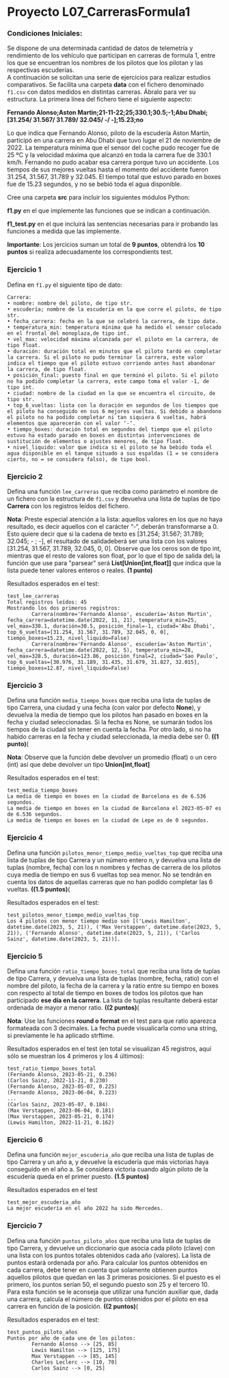 # Proyecto L07_CarrerasFormula1

### Condiciones Iniciales:
Se dispone de una determinada  cantidad de datos de telemetría y rendimiento de los vehículo que participan en carreras de formula 1, entre los que se encuentran los nombres de los pilotos que los pilotan y las respectivas escuderías.  
A continuación se solicitan una serie de ejercicios para realizar estudios comparativos. 
Se facilita una carpeta **data** con el fichero denominado ``f1.csv`` con datos medidos en distintas carreras. Ábralo para ver su estructura. 
La primera línea del fichero tiene el siguiente aspecto:
  
**Fernando Alonso;Aston Martin;21-11-22;25;330.1;30.5;-1;Abu Dhabi;[31.254/ 31.567/ 31.789/ 32.045/ -/ -];15.23;no**

Lo que indica que Fernando Alonso, piloto de la escudería Aston Martin, participó en una carrera en Abu Dhabi que 
tuvo lugar el 21 de noviembre de 2022. La temperatura mínima que el sensor del coche pudo recoger fue de 
25 ºC y la velocidad máxima que alcanzó en toda la carrera fue de 330.1 km/h. Fernando no pudo acabar esa 
carrera porque tuvo un accidente. Los tiempos de sus mejores vueltas hasta el momento del accidente fueron 
31.254, 31.567, 31.789 y 32.045. El tiempo total que estuvo parado en boxes fue de 15.23 segundos, y no se 
bebió toda el agua disponible. 

Cree una carpeta **src** para incluir los siguientes módulos Python:

**f1.py** en el que implemente las funciones que se indican a continuación.

**f1_test.py** en el que incluirá las sentencias necesarias para ir probando las funciones a medida que las implemente.

 **Importante**: Los jercicios suman un total de **9 puntos**, obtendrá los **10 puntos** si realiza adecuadamente los correspondients test. 

### Ejercicio 1
Defina en ``f1.py`` el siguiente tipo de dato:
```
Carrera:
• nombre: nombre del piloto, de tipo str. 
• escudería; nombre de la escudería en la que corre el piloto, de tipo str. 
• fecha_carrera: fecha en la que se celebró la carrera, de tipo date. 
• temperatura_min: temperatura mínima que ha medido el sensor colocado en el frontal del monoplaza,de tipo int.
• vel_max: velocidad máxima alcanzada por el piloto en la carrera, de tipo float. 
• duración: duración total en minutos que el piloto tardó en completar la carrera. Si el piloto no pudo terminar la carrera, este valor indica el tiempo que el piloto estuvo corriendo antes hast abandonar la carrera, de tipo float. 
• posición_final: puesto final en que terminó el piloto. Si el piloto no ha podido completar la carrera, este campo toma el valor -1, de tipo int.
• ciudad: nombre de la ciudad en la que se encuentra el circuito, de tipo str. 
• top_6_vueltas: lista con la duración en segundos de los tiempos que el piloto ha conseguido en sus 6 mejores vueltas. Si debido a abandono el piloto no ha podido completar ni tan siquiera 6 vueltas, habrá elementos que aparecerán con el valor ‘-‘. 
• tiempo_boxes: duración total en segundos del tiempo que el piloto estuvo ha estado parado en boxes en distintas intervenciones de sustitución de elementos o ajustes menores, de tipo float.
• nivel_liquido: valor que indica si el piloto se ha bebido toda el agua disponible en el tanque situado a sus espaldas (1 = se considera cierto, no = se considera falso), de tipo bool.
```
### Ejercicio 2
Defina una función ``lee_carreras`` que reciba como parámetro el nombre de un fichero con la estructura de ``f1.csv`` y devuelva una lista de tuplas de tipo **Carrera** con los registros leídos del fichero.
 
 **Nota**: Preste especial atención a la lista: aquellos
valores en los que no haya resultado, es decir aquellos con el carácter “-“, deberán transformarse a 0. Esto quiere decir que si la cadena de texto es [31.254; 31.567; 31.789; 32.045; - ; -], el resultado de salidadeberá ser una lista con los valores [31.254, 31.567, 31.789, 32.045, 0, 0]. Observe que los ceros son de tipo int, mientras que el resto de valores son float, por lo que el tipo de salida del¡ la función que use para "parsear" será **List[Union[int,float]]** que indica que la lista puede tener valores enteros o reales. **(1 punto)**

Resultados esperados en el test:
```
test_lee_carreras
Total registros leídos: 45
Mostrando los dos primeros registros:
        Carrera(nombre='Fernando Alonso', escudería='Aston Martin', fecha_carrera=datetime.date(2022, 11, 21), temperatura_min=25, vel_max=330.1, duración=30.5, posición_final=-1, ciudad='Abu Dhabi', top_6_vueltas=[31.254, 31.567, 31.789, 32.045, 0, 0], tiempo_boxes=15.23, nivel_liquido=False)
        Carrera(nombre='Fernando Alonso', escudería='Aston Martin', fecha_carrera=datetime.date(2022, 12, 5), temperatura_min=28, vel_max=328.5, duración=123.86, posición_final=2, ciudad='Sao Paulo', top_6_vueltas=[30.976, 31.189, 31.435, 31.679, 31.827, 32.015], tiempo_boxes=12.87, nivel_liquido=False)
```
### Ejercicio 3
Defina una función ``media_tiempo_boxes`` que reciba una lista de tuplas de tipo Carrera, una ciudad y una fecha (con valor por defecto **None**), y devuelva la media de tiempo que los pilotos han pasado en boxes en la fecha y ciudad seleccionadas. Si la fecha es None, se sumarán todos los tiempos de la ciudad sin tener en cuenta la fecha. Por otro lado, si no ha habido carreras en la fecha y ciudad seleccionada, la media debe ser 0. **((1 punto)**( 
 
 **Nota**: Observe que la función debe devolver un promedio (float) o un cero (int) así que debe devolver un tipo **Union[int,float]**
 
Resultados esperados en el test:
```
test_media_tiempo_boxes
La media de tiempo en boxes en la ciudad de Barcelona es de 6.536 segundos.
La media de tiempo en boxes en la ciudad de Barcelona el 2023-05-07 es de 6.536 segundos.
La media de tiempo en boxes en la ciudad de Lepe es de 0 segundos.
```
### Ejercicio 4
Defina una función ``pilotos_menor_tiempo_medio_vueltas_top`` que reciba una lista de tuplas de tipo Carrera y un número entero n, y devuelva una lista de tuplas (nombre, fecha) con los n nombres y fechas de carrera de los pilotos cuya media de tiempo en sus 6 vueltas top sea menor. No se tendrán en cuenta los datos de aquellas carreras que no han podido completar las 6 vueltas. **((1.5 puntos)**( 

 Resultados esperados en el test:
```
test_pilotos_menor_tiempo_medio_vueltas_top
Los 4 pilotos con menor tiempo medio son [('Lewis Hamilton', datetime.date(2023, 5, 21)), ('Max Verstappen', datetime.date(2023, 5, 21)), ('Fernando Alonso', datetime.date(2023, 5, 21)), ('Carlos Sainz', datetime.date(2023, 5, 21))].
```
### Ejercicio 5
Defina una función ``ratio_tiempo_boxes_total`` que reciba una lista de tuplas de tipo Carrera, y devuelva una lista de tuplas (nombre, fecha, ratio) con el nombre del piloto, la fecha de la carrera y la ratio entre su tiempo en boxes con respecto al total de tiempo en boxes de todos los pilotos que han participado **ese día en la carrera**. La lista de tuplas resultante deberá estar ordenada de mayor a menor ratio. **((2 puntos)**( 

 **Nota**: Use las funciones **round o format** en el test para que ratio aparezca formateada con 3 decimales. La fecha puede visualicarla como una string, si previamente le ha aplicado strftime.

Resultados esperados en el test (en total se visualizan 45 registros, aquí sólo se muestran los 4 primeros y los 4 últimos):
```
test_ratio_tiempo_boxes_total 
(Fernando Alonso, 2023-05-21, 0.236)
(Carlos Sainz, 2022-11-21, 0.230)
(Fernando Alonso, 2023-05-07, 0.225)
(Fernando Alonso, 2023-06-04, 0.223)
...
(Carlos Sainz, 2023-05-07, 0.184)
(Max Verstappen, 2023-06-04, 0.181)
(Max Verstappen, 2023-05-21, 0.174)
(Lewis Hamilton, 2022-11-21, 0.162)
```

### Ejercicio 6
Defina una función ``mejor_escuderia_año`` que reciba una lista de tuplas de tipo Carrera y un año a, y devuelve la escudería que más victorias haya conseguido en el año a. Se considera victoria cuando algún piloto de la escudería queda en el primer puesto. **(1.5 puntos)**

Resultados esperados en el test
```
test_mejor_escuderia_año
La mejor escudería en el año 2022 ha sido Mercedes.
```

### Ejercicio 7
Defina una función ``puntos_piloto_años`` que reciba una lista de tuplas de tipo Carrera, y devuelve un diccionario que asocia cada piloto (clave) con una lista con los puntos totales obtenidos cada año (valores). La lista de puntos estará ordenada por año. Para calcular los puntos obtenidos en cada carrera, debe tener en cuenta que solamente obtienen puntos aquellos pilotos que quedan en las 3 primeras posiciones. Si el puesto es el primero, los puntos serían 50, el segundo puesto son 25 y el tercero 10. Para esta función se le aconseja que utilizar una función auxiliar que, dada una carrera, calcula el número de puntos obtenidos por el piloto en esa carrera en función de la posición. **((2 puntos)**( 

Resultados esperados en el test:
```
test_puntos_piloto_años
Puntos por año de cada uno de los pilotos:
        Fernando Alonso --> [25, 85]
        Lewis Hamilton --> [125, 175]
        Max Verstappen --> [85, 145]
        Charles Leclerc --> [10, 70]
        Carlos Sainz --> [0, 25]
```
